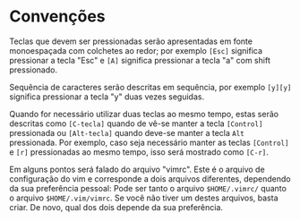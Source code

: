 # Convenções 

Teclas que devem ser pressionadas serão apresentadas em fonte monoespaçada com colchetes ao redor; por exemplo `[Esc]` significa pressionar a tecla "Esc" e `[A]` significa pressionar a tecla "a" com shift pressionado.

Sequência de caracteres serão descritas em sequência, por exemplo `[y][y]` significa pressionar a tecla "y" duas vezes seguidas.

Quando for necessário utilizar duas teclas ao mesmo tempo, estas serão descritas como `[C-tecla]` quando de vê-se manter a tecla `[Control]` pressionada ou `[Alt-tecla]` quando deve-se manter a tecla `Alt` pressionada. Por exemplo, caso seja necessário manter as teclas `[Control]` e `[r]` pressionadas ao mesmo tempo, isso será mostrado como `[C-r]`.

Em alguns pontos será falado do arquivo "vimrc". Este é o arquivo de configuração do vim e corresponde a dois arquivos diferentes, dependendo da sua preferência pessoal: Pode ser tanto o arquivo `$HOME/.vimrc/` quanto o arquivo `$HOME/.vim/vimrc`. Se você não tiver um destes arquivos, basta criar. De novo, qual dos dois depende da sua preferência.
